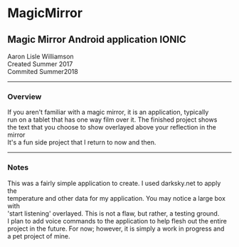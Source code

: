 # MagicMirror
Magic Mirror Android application IONIC
---
Aaron Lisle Williamson<br>
Created Summer 2017<br>
Commited Summer2018<br>

---
### Overview

If you aren't familiar with a magic mirror, it is an application, typically <br>
run on a tablet that has one way film over it. The finished project shows <br>
the text that you choose to show overlayed above your reflection in the mirror<br>
It's a fun side project that I return to now and then.

---

### Notes

This was a fairly simple application to create. I used darksky.net to apply the <br>
temperature and other data for my application. You may notice a large box with <br>
'start listening' overlayed. This is not a flaw, but rather, a testing ground. <br>
I plan to add voice commands to the application to help flesh out the entire <br>
project in the future. For now; however, it is simply a work in progress and <br>
a pet project of mine.
